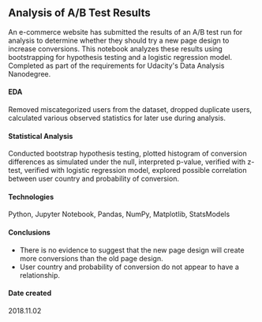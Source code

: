 ## Analysis of A/B Test Results
An e-commerce website has submitted the results of an A/B test run for analysis to determine whether they should try a new page design to increase conversions. This notebook analyzes these results using bootstrapping for hypothesis testing and a logistic regression model. Completed as part of the requirements for Udacity's Data Analysis Nanodegree.

#### EDA
Removed miscategorized users from the dataset, dropped duplicate users, calculated various observed statistics for later use during analysis.

#### Statistical Analysis
Conducted bootstrap hypothesis testing, plotted histogram of conversion differences as simulated under the null, interpreted p-value, verified with z-test, verified with logistic regression model, explored possible correlation between user country and probability of conversion.

#### Technologies
Python, Jupyter Notebook, Pandas, NumPy, Matplotlib, StatsModels

#### Conclusions
* There is no evidence to suggest that the new page design will create more conversions than the old page design.
* User country and probability of conversion do not appear to have a relationship.

#### Date created
2018.11.02
